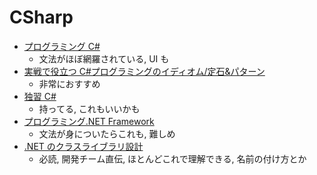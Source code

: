 # CSharp

- [プログラミング C#](https://www.oreilly.co.jp/books/9784873119366/)
  - 文法がほぼ網羅されている, UI も
- [実戦で役立つ C#プログラミングのイディオム/定石&パターン](https://gihyo.jp/book/2024/978-4-297-14307-7)
  - 非常におすすめ
- [独習 C#](https://www.shoeisha.co.jp/book/detail/9784798175560)
  - 持ってる, これもいいかも
- [プログラミング.NET Framework](https://www.kinokuniya.co.jp/f/dsg-08-998976784X)
  - 文法が身についたらこれも, 難しめ
- [.NET のクラスライブラリ設計](https://bookplus.nikkei.com/atcl/catalog/21/S80040/)
  - 必読, 開発チーム直伝, ほとんどこれで理解できる, 名前の付け方とか

